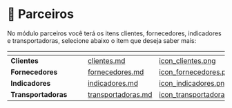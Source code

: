 # 👥 Parceiros

No módulo parceiros você terá os itens clientes, fornecedores, indicadores e transportadoras, selecione abaixo o item que deseja saber mais:

<table data-view="cards">
    <thead>
        <tr>
            <th></th>
            <th></th>
            <th></th>
            <th data-hidden data-card-target data-type="content-ref"></th>
            <th data-hidden data-card-cover data-type="files"></th>
        </tr>
    </thead>
        <tbody>
            <tr>
                <td>
                    <strong>Clientes</strong>
                </td>
                <td></td>
                <td></td>
                <td>
                    <a href="/erp-v2/funcionalidades/parceiros/clientes.md">clientes.md</a>
                </td>
                <td>
                    <a href="/erp-v2/assets/funcionalidades/icon_clientes.png">icon_clientes.png</a>
                </td>
            </tr>
            <tr>
                <td>
                    <strong>Fornecedores</strong>
                </td>
                <td></td>
                <td></td>
                <td>
                    <a href="/erp-v2/funcionalidades/parceiros/fornecedores.md">fornecedores.md</a>
                </td>
                <td>
                    <a href="/erp-v2/assets/funcionalidades/icon_fornecedores.png">icon_fornecedores.png</a>
                </td>
            </tr>
            <tr>
                <td>
                    <strong>Indicadores</strong>
                </td>
                <td></td>
                <td></td>
                <td>
                    <a href="/erp-v2/funcionalidades/parceiros/indicadores.md">indicadores.md</a>
                </td>
                <td>
                    <a href="/erp-v2/assets/funcionalidades/icon_indicadores.png">icon_indicadores.png</a>
                </td>
            </tr>
            <tr>
                <td>
                    <strong>Transportadoras</strong>
                </td>
                <td></td>
                <td></td>
                <td>
                    <a href="/erp-v2/funcionalidades/parceiros/transportadoras.md">transportadoras.md</a>
                </td>
                <td>
                    <a href="/erp-v2/assets/funcionalidades/icon_transportadoras.png">icon_transportadoras.png</a>
                </td>
            </tr>
        </tbody>
</table>